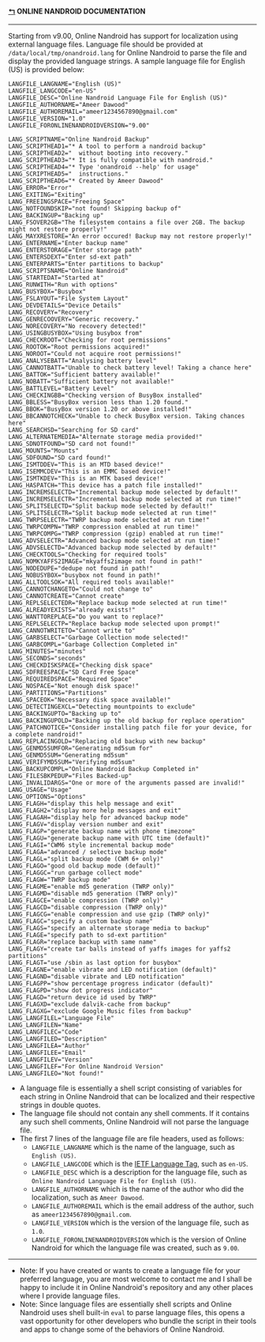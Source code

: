 #### [↰](README.md) ONLINE NANDROID DOCUMENTATION

---

Starting from v9.00, Online Nandroid has support for localization using external language files. Language file should be provided at `/data/local/tmp/onandroid.lang` for Online Nandroid to parse the file and display the provided language strings. A sample language file for English (US) is provided below:
```shell
LANGFILE_LANGNAME="English (US)"
LANGFILE_LANGCODE="en-US"
LANGFILE_DESC="Online Nandroid Language File for English (US)"
LANGFILE_AUTHORNAME="Ameer Dawood"
LANGFILE_AUTHOREMAIL="ameer1234567890@gmail.com"
LANGFILE_VERSION="1.0"
LANGFILE_FORONLINENANDROIDVERSION="9.00"

LANG_SCRIPTNAME="Online Nandroid Backup"
LANG_SCRIPTHEAD1="* A tool to perform a nandroid backup"
LANG_SCRIPTHEAD2="  without booting into recovery."
LANG_SCRIPTHEAD3="* It is fully compatible with nandroid."
LANG_SCRIPTHEAD4="* Type 'onandroid --help' for usage"
LANG_SCRIPTHEAD5="  instructions."
LANG_SCRIPTHEAD6="* Created by Ameer Dawood"
LANG_ERROR="Error"
LANG_EXITING="Exiting"
LANG_FREEINGSPACE="Freeing Space"
LANG_NOTFOUNDSKIP="not found! Skipping backup of"
LANG_BACKINGUP="Backing up"
LANG_FSOVER2GB="The filesystem contains a file over 2GB. The backup might not restore properly!"
LANG_MAYXRESTORE="An error occured! Backup may not restore properly!"
LANG_ENTERNAME="Enter backup name"
LANG_ENTERSTORAGE="Enter storage path"
LANG_ENTERSDEXT="Enter sd-ext path"
LANG_ENTERPARTS="Enter partitions to backup"
LANG_SCRIPTSNAME="Online Nandroid"
LANG_STARTEDAT="Started at"
LANG_RUNWITH="Run with options"
LANG_BUSYBOX="Busybox"
LANG_FSLAYOUT="File System Layout"
LANG_DEVDETAILS="Device Details"
LANG_RECOVERY="Recovery"
LANG_GENRECOOVERY="Generic recovery."
LANG_NORECOVERY="No recovery detected!"
LANG_USINGBUSYBOX="Using busybox from"
LANG_CHECKROOT="Checking for root permissions"
LANG_ROOTOK="Root permissions acquired!"
LANG_NOROOT="Could not acquire root permissions!"
LANG_ANALYSEBATT="Analysing battery level"
LANG_CANNOTBATT="Unable to check battery level! Taking a chance here"
LANG_BATTOK="Sufficient battery available!"
LANG_NOBATT="Sufficient battery not available!"
LANG_BATTLEVEL="Battery Level"
LANG_CHECKINGBB="Checking version of BusyBox installed"
LANG_BBLESS="BusyBox version less than 1.20 found."
LANG_BBOK="BusyBox version 1.20 or above installed!"
LANG_BBCANNOTCHECK="Unable to check BusyBox version. Taking chances here"
LANG_SEARCHSD="Searching for SD card"
LANG_ALTERNATEMEDIA="Alternate storage media provided!"
LANG_SDNOTFOUND="SD card not found!"
LANG_MOUNTS="Mounts"
LANG_SDFOUND="SD card found!"
LANG_ISMTDDEV="This is an MTD based device!"
LANG_ISEMMCDEV="This is an EMMC based device!"
LANG_ISMTKDEV="This is an MTK based device!"
LANG_HASPATCH="This device has a patch file installed!"
LANG_INCREMSELECTD="Incremental backup mode selected by default!"
LANG_INCREMSELECTR="Incremental backup mode selected at run time!"
LANG_SPLITSELECTD="Split backup mode selected by default!"
LANG_SPLITSELECTR="Split backup mode selected at run time!"
LANG_TWRPSELECTR="TWRP backup mode selected at run time!"
LANG_TWRPCOMPN="TWRP compression enabled at run time!"
LANG_TWRPCOMPG="TWRP compression (gzip) enabled at run time!"
LANG_ADVSELECTR="Advanced backup mode selected at run time!"
LANG_ADVSELECTD="Advanced backup mode selected by default!"
LANG_CHECKTOOLS="Checking for required tools"
LANG_NOMKYAFFS2IMAGE="mkyaffs2image not found in path!"
LANG_NODEDUPE="dedupe not found in path!"
LANG_NOBUSYBOX="busybox not found in path!"
LANG_ALLTOOLSOK="All required tools available!"
LANG_CANNOTCHANGETO="Could not change to"
LANG_CANNOTCREATE="Cannot create"
LANG_REPLSELECTEDR="Replace backup mode selected at run time!"
LANG_ALREADYEXISTS="already exists!"
LANG_WANTTOREPLACE="Do you want to replace?"
LANG_REPLSELECTP="Replace backup mode selected upon prompt!"
LANG_CANNOTWRITETO="Cannot write to"
LANG_GARBSELECT="Garbage Collection mode selected!"
LANG_GARBCOMPL="Garbage Collection Completed in"
LANG_MINUTES="minutes"
LANG_SECONDS="seconds"
LANG_CHECKDISKSPACE="Checking disk space"
LANG_SDFREESPACE="SD Card Free Space"
LANG_REQUIREDSPACE="Required Space"
LANG_NOSPACE="Not enough disk space!"
LANG_PARTITIONS="Partitions"
LANG_SPACEOK="Necessary disk space available!"
LANG_DETECTINGEXCL="Detecting mountpoints to exclude"
LANG_BACKINGUPTO="Backing up to"
LANG_BACKINGUPOLD="Backing up the old backup for replace operation"
LANG_PATCHNOTICE="Consider installing patch file for your device, for a complete nandroid!"
LANG_REPLACINGOLD="Replacing old backup with new backup"
LANG_GENMD5SUMFOR="Generating md5sum for"
LANG_GENMD5SUM="Generating md5sum"
LANG_VERIFYMD5SUM="Verifying md5sum"
LANG_BACKUPCOMPL="Online Nandroid Backup Completed in"
LANG_FILESBKPEDUP="Files Backed-up"
LANG_INVALIDARGS="One or more of the arguments passed are invalid!"
LANG_USAGE="Usage"
LANG_OPTIONS="Options"
LANG_FLAGH="display this help message and exit"
LANG_FLAGH2="display more help messages and exit"
LANG_FLAGAH="display help for advanced backup mode"
LANG_FLAGV="display version number and exit"
LANG_FLAGP="generate backup name with phone timezone"
LANG_FLAGU="generate backup name with UTC time (default)"
LANG_FLAGI="CWM6 style incremental backup mode"
LANG_FLAGA="advanced / selective backup mode"
LANG_FLAGL="split backup mode (CWM 6+ only)"
LANG_FLAGO="good old backup mode (default)"
LANG_FLAGGC="run garbage collect mode"
LANG_FLAGW="TWRP backup mode"
LANG_FLAGME="enable md5 generation (TWRP only)"
LANG_FLAGMD="disable md5 generation (TWRP only)"
LANG_FLAGCE="enable compression (TWRP only)"
LANG_FLAGCD="disable compression (TWRP only)"
LANG_FLAGCG="enable compression and use gzip (TWRP only)"
LANG_FLAGC="specify a custom backup name"
LANG_FLAGS="specify an alternate storage media to backup"
LANG_FLAGE="specify path to sd-ext partition"
LANG_FLAGR="replace backup with same name"
LANG_FLAGY="create tar balls instead of yaffs images for yaffs2 partitions"
LANG_FLAGT="use /sbin as last option for busybox"
LANG_FLAGNE="enable vibrate and LED notification (default)"
LANG_FLAGND="disable vibrate and LED notification"
LANG_FLAGPP="show percentage progress indicator (default)"
LANG_FLAGPD="show dot progress indicator"
LANG_FLAGD="return device id used by TWRP"
LANG_FLAGXD="exclude dalvik-cache from backup"
LANG_FLAGXG="exclude Google Music files from backup"
LANG_LANGFILEL="Language File"
LANG_LANGFILEN="Name"
LANG_LANGFILEC="Code"
LANG_LANGFILED="Description"
LANG_LANGFILEA="Author"
LANG_LANGFILEE="Email"
LANG_LANGFILEV="Version"
LANG_LANGFILEF="For Online Nandroid Version"
LANG_LANGFILEO="Not found!"
```

* A language file is essentially a shell script consisting of variables for each string in Online Nandroid that can be localized and their respective strings in double quotes.
* The language file should not contain any shell comments. If it contains any such shell comments, Online Nandroid will not parse the language file.
* The first 7 lines of the language file are file headers, used as follows:
  * `LANGFILE_LANGNAME` which is the name of the language, such as `English (US)`.
  * `LANGFILE_LANGCODE` which is the [IETF Language Tag](http://en.wikipedia.org/wiki/IETF_language_tag), such as `en-US`.
  * `LANGFILE_DESC` which is a description for the language file, such as `Online Nandroid Language File for English (US)`.
  * `LANGFILE_AUTHORNAME` which is the name of the author who did the localization, such as `Ameer Dawood`.
  * `LANGFILE_AUTHOREMAIL` which is the email address of the author, such as `ameer1234567890@gmail.com`.
  * `LANGFILE_VERSION` which is the version of the language file, such as `1.0`.
  * `LANGFILE_FORONLINENANDROIDVERSION` which is the version of Online Nandroid for which the language file was created, such as `9.00`.

----

* Note: If you have created or wants to create a language file for your preferred language, you are most welcome to contact me and I shall be happy to include it in Online Nandroid's repository and any other places where I provide language files.
* Note: Since language files are essentially shell scripts and Online Nandroid uses shell built-in `eval` to parse language files, this opens a vast opportunity for other developers who bundle the script in their tools and apps to change some of the behaviors of Online Nandroid.